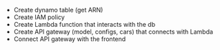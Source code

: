 - Create dynamo table (get ARN)
- Create IAM policy
- Create Lambda function that interacts with the db
- Create API gateway (model, configs, cars) that connects with Lambda
- Connect API gateway with the frontend
